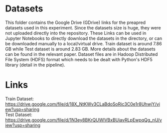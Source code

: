# Datasets
This folder contains the Google Drive (GDrive) links for the preapred datasets used in this experiment. Since the datasets size is huge, they were not uploaded directly into the repository. These Links can be used in Jupyter Notebooks to directly download the datasets in the directory, or can be downloaded manually to a local/virtual drive. Train dataset is around 7.86 GB while Test dataset is around 2.83 GB. More details about the datasets can be found in the relevant paper. Dataset files are in Hadoop Distributed File System (HDFS) format which needs to be dealt with Python's HDF5 library (detail in the pipeline).

# Links
Train Dataset: https://drive.google.com/file/d/18X_NtKWv3CLaBdoSoRic3C0e1r8UhwjY/view?usp=sharing  
Test Dataset: https://drive.google.com/file/d/1N3ey8BKrQUWlVBxBUiavRLpEwpqQg_nU/view?usp=sharing
